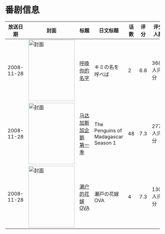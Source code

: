 # 番剧信息

|放送日期|封面|标题|日文标题|话数|评分|评分人数|
|---|---|---|---|---|---|---|
|2008-11-28|<img src="https://bangumi.tv/img/no_icon_subject.png" alt="封面" style="width:150px;height:200px;object-fit:cover;">|[呼唤你的名字](https://bangumi.tv/subject/53669)|キミの名を呼べば|2|6.8|368人评分|
|2008-11-28|<img src="https://lain.bgm.tv/pic/cover/c/34/ac/46742_MwGwk.jpg" alt="封面" style="width:150px;height:200px;object-fit:cover;">|[马达加斯加企鹅 第一季](https://bangumi.tv/subject/46742)|The Penguins of Madagascar Season 1|48|7.3|277人评分|
|2008-11-28|<img src="https://lain.bgm.tv/pic/cover/c/bb/07/3070_FShCM.jpg" alt="封面" style="width:150px;height:200px;object-fit:cover;">|[濑户的花嫁 OVA](https://bangumi.tv/subject/3070)|瀬戸の花嫁 OVA|4|7.3|1304人评分|
